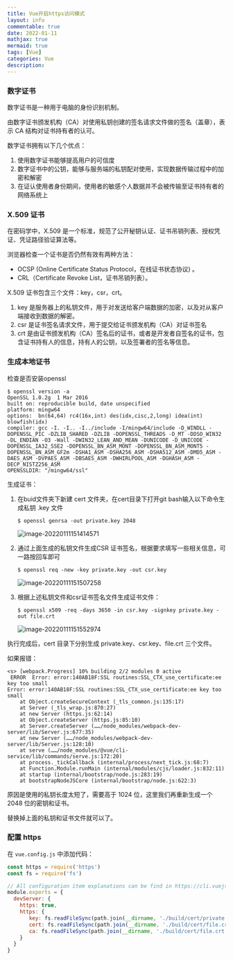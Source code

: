 ```yaml
---
title: Vue开启https访问模式
layout: info
commentable: true
date: 2022-01-11
mathjax: true
mermaid: true
tags: [Vue]
categories: Vue
description: 
---
```


### 数字证书

数字证书是一种用于电脑的身份识别机制。

由数字证书颁发机构（CA）对使用私钥创建的签名请求文件做的签名（盖章），表示 CA 结构对证书持有者的认可。

数字证书拥有以下几个优点：

1. 使用数字证书能够提高用户的可信度
2. 数字证书中的公钥，能够与服务端的私钥配对使用，实现数据传输过程中的加密和解密
3. 在证认使用者身份期间，使用者的敏感个人数据并不会被传输至证书持有者的网络系统上

### X.509 证书

在密码学中，X.509 是一个标准，规范了公开秘钥认证、证书吊销列表、授权凭证、凭证路径验证算法等。

浏览器检查一个证书是否仍然有效有两种方法： 

- OCSP (Online Certificate Status Protocol，在线证书状态协议) 。
- CRL（Certificate Revoke List，证书吊销列表）。

X.509 证书包含三个文件：key，csr，crt。

1. key 是服务器上的私钥文件，用于对发送给客户端数据的加密，以及对从客户端接收到数据的解密。
2. csr 是证书签名请求文件，用于提交给证书颁发机构（CA）对证书签名
3. crt 是由证书颁发机构（CA）签名后的证书，或者是开发者自签名的证书，包含证书持有人的信息，持有人的公钥，以及签署者的签名等信息。

### 生成本地证书

检查是否安装openssl

```
$ openssl version -a
OpenSSL 1.0.2g  1 Mar 2016
built on: reproducible build, date unspecified
platform: mingw64
options:  bn(64,64) rc4(16x,int) des(idx,cisc,2,long) idea(int) blowfish(idx)
compiler: gcc -I. -I.. -I../include -I/mingw64/include -D_WINDLL -DOPENSSL_PIC -DZLIB_SHARED -DZLIB -DOPENSSL_THREADS -D_MT -DDSO_WIN32 -DL_ENDIAN -O3 -Wall -DWIN32_LEAN_AND_MEAN -DUNICODE -D_UNICODE -DOPENSSL_IA32_SSE2 -DOPENSSL_BN_ASM_MONT -DOPENSSL_BN_ASM_MONT5 -DOPENSSL_BN_ASM_GF2m -DSHA1_ASM -DSHA256_ASM -DSHA512_ASM -DMD5_ASM -DAES_ASM -DVPAES_ASM -DBSAES_ASM -DWHIRLPOOL_ASM -DGHASH_ASM -DECP_NISTZ256_ASM
OPENSSLDIR: "/mingw64/ssl"
```

生成证书：

1. 在buid文件夹下新建 cert 文件夹，在cert目录下打开git bash输入以下命令生成私钥 .key 文件

   ```
   $ openssl genrsa -out private.key 2048
   ```

   ![image-20220111151414571](/images/2022/01/image-20220111151414571.png)

2. 通过上面生成的私钥文件生成CSR 证书签名，根据要求填写一些相关信息，可一路按回车即可

   ```
   $ openssl req -new -key private.key -out csr.key
   ```

   ![image-20220111151507258](/images/2022/01/image-20220111151507258.png)

3. 根据上述私钥文件和csr证书签名文件生成证书文件：

   ```
   $ openssl x509 -req -days 3650 -in csr.key -signkey private.key -out file.crt
   ```

   ![image-20220111151552974](/images/2022/01/image-20220111151552974.png)

执行完成后，cert 目录下分别生成 private.key、csr.key、file.crt 三个文件。

如果报错：

```
<s> [webpack.Progress] 10% building 2/2 modules 0 active
 ERROR  Error: error:140AB18F:SSL routines:SSL_CTX_use_certificate:ee key too small
Error: error:140AB18F:SSL routines:SSL_CTX_use_certificate:ee key too small
    at Object.createSecureContext (_tls_common.js:135:17)
    at Server (_tls_wrap.js:870:27)
    at new Server (https.js:62:14)
    at Object.createServer (https.js:85:10)
    at Server.createServer (……/node_modules/webpack-dev-server/lib/Server.js:677:35)
    at new Server (……/node_modules/webpack-dev-server/lib/Server.js:128:10)
    at serve (……/node_modules/@vue/cli-service/lib/commands/serve.js:172:20)
    at process._tickCallback (internal/process/next_tick.js:68:7)
    at Function.Module.runMain (internal/modules/cjs/loader.js:832:11)
    at startup (internal/bootstrap/node.js:283:19)
    at bootstrapNodeJSCore (internal/bootstrap/node.js:622:3)

```

原因是使用的私钥长度太短了，需要高于 1024 位，这里我们再重新生成一个 2048 位的密钥和证书。

替换掉上面的私钥和证书文件就可以了。

### 配置 https

在 `vue.config.js` 中添加代码：

```js
const https = require('https')
const fs = require('fs')

// All configuration item explanations can be find in https://cli.vuejs.org/config/
module.exports = {
  devServer: {
    https: true,
    https: {
       key: fs.readFileSync(path.join(__dirname, './build/cert/private.key')),
       cert: fs.readFileSync(path.join(__dirname, './build/cert/file.crt')),
       ca: fs.readFileSync(path.join(__dirname, './build/cert/file.crt'))
    }
  }
}
```

